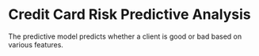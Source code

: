 # Credit Card Risk Predictive Analysis

The predictive model predicts whether a client is good or bad based on various features.


